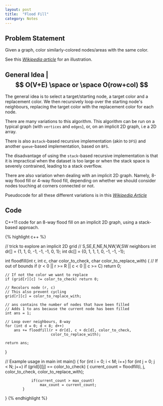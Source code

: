 ```yaml
---
layout: post
title:  "Flood Fill"
category: Notes
---
```


## Problem Statement

Given a graph, color similarly-colored nodes/areas with the same color.

See this [*Wikipedia article*](https://en.wikipedia.org/wiki/Flood_fill)
for an illustration.

## General Idea | $$ O(V+E) \space or \space O(row+col) $$

The general idea is to select a target/starting node, a target color and
a replacement color. We then recursively loop over the starting node's
neighbours, replacing the target color with the replacement color for each
node.

There are many variations to this algorithm. This algorithm can be run
on a typical graph (with `vertices` and `edges`), or, on an implicit 2D graph,
i.e a 2D array.

There is also a`stack`-based recursive implementation (akin to `DFS`) and another
`queue`-based implementation, based on `BFS`.
 
The disadvantage of using the `stack`-based recursive implementation is that 
it is impractical when the dataset is too large or when the stack space is
severely contrained, leading to a stack overflow.

There are also variation when dealing with an implicit 2D graph. Namely,
8-way flood fill or 4-way flood fill, depending on whether we
should consider nodes touching at corners connected or not.

Pseudocode for all these different variations is in this
[*Wikipedia Article*](https://en.wikipedia.org/wiki/Flood_fill#The_algorithm)

## Code

C++11 code for an 8-way flood fill on an implicit 2D graph, using a
stack-based approach.

{% highlight c++ %}

// trick to explore an implicit 2D grid
// S,SE,E,NE,N,NW,W,SW neighbors
int dr[] = {1, 1, 0, -1, -1, -1, 0, 1};
int dc[] = {0, 1, 1, 1, 0, -1, -1, -1};

int floodfill(int r, int c, char color_to_check, char color_to_replace_with)
{
    // If out of bounds
    if (r < 0 || r >= R || c < 0 || c >= C) return 0;
    
    // If not the color we want to replace
    if (grid[r][c] != color_to_check) return 0;
    
    // Recolors node (r, c)
    // This also prevent cycling
    grid[r][c] = color_to_replace_with;    
    
    // ans contains the number of nodes that have been filled
    // Adds 1 to ans because the current node has been filled
    int ans = 1;
    
    // Loop over neighbours, 8-way
    for (int d = 0; d < 8; d++)
        ans += floodfill(r + dr[d], c + dc[d], color_to_check,
                         color_to_replace_with);
     
    return ans;
}

// Example usage in main
int main()
{
    for (int i = 0; i < M; i++)
        for (int j = 0; j < N; j++)
            if (grid[i][j] == color_to_check)
            {
                current_count = floodfill(i, j, color_to_check,
                                         color_to_replace_with);
                                              
                if(current_count > max_count)
                    max_count = current_count;
            }
}
{% endhighlight %}